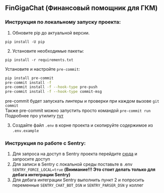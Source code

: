 ## FinGigaChat (Финансовый помощник для ГКМ)

### Инструкция по локальному запуску проекта:

1. Обновите pip до актуальной версии.
```shell
pip install -U pip
```

2. Установите необходимые пакеты:

```shell
pip install -r requirements.txt
```

Установите и настройте `pre-commit`:

```bash
pip install pre-commit
pre-commit install -f
pre-commit install -f --hook-type pre-push
pre-commit install -f --hook-type commit-msg
```

pre-commit будет запускать линтеры и проверки при каждом вызове `git commit`  
Также pre-commit можно запустить просто командой `pre-commit run`  
Подробнее про утилиту [тут](https://pre-commit.com/)

3. Создайте файл `.env` в корне проекта и скопируйте содержимое из `.env.example`

### Инструкция по работе с Sentry:
1. Для запроса на доступ в Sentry проекта перейдите [сюда](https://giga-chat-gkm.sentry.io/auth/login/giga-chat-gkm/) и запросите доступ
2. Для записи в Sentry с локальной среды поставьте в .env `SENTRY_FORCE_LOCAL=true` **(Внимание!!! Это стоит делать только для дебага интеграции Sentry)**
3. Для дебага интеграции Sentry выполнить пункт 2 и попросить переменные `SENTRY_CHAT_BOT_DSN` и `SENTRY_PARSER_DSN` у коллег
